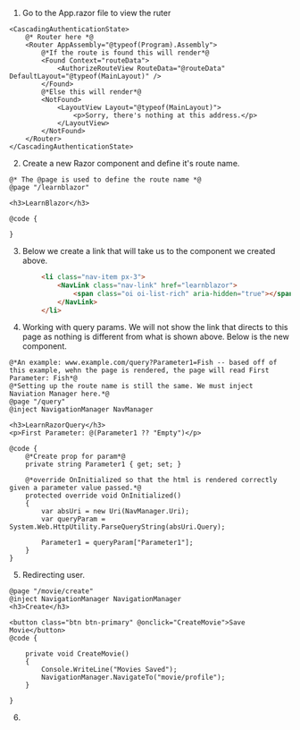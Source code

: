 1. Go to the App.razor file to view the ruter
```razor
<CascadingAuthenticationState>
    @* Router here *@
    <Router AppAssembly="@typeof(Program).Assembly">
        @*If the route is found this will render*@
        <Found Context="routeData">
            <AuthorizeRouteView RouteData="@routeData" DefaultLayout="@typeof(MainLayout)" />
        </Found>
        @*Else this will render*@
        <NotFound>
            <LayoutView Layout="@typeof(MainLayout)">
                <p>Sorry, there's nothing at this address.</p>
            </LayoutView>
        </NotFound>
    </Router>
</CascadingAuthenticationState>
```
2. Create a new Razor component and define it's route name.
```razor
@* The @page is used to define the route name *@
@page "/learnblazor"

<h3>LearnBlazor</h3>

@code {

}
```
3. Below we create a link that will take us to the component we created above.
```html
        <li class="nav-item px-3">
            <NavLink class="nav-link" href="learnblazor">
                <span class="oi oi-list-rich" aria-hidden="true"></span> Learn Blazor
            </NavLink>
        </li>
```
4. Working with query params. We will not show the link that directs to this page as nothing is different from what is shown above. Below is the new component.
```razor
@*An example: www.example.com/query?Parameter1=Fish -- based off of this example, wehn the page is rendered, the page will read First Parameter: Fish*@
@*Setting up the route name is still the same. We must inject Naviation Manager here.*@
@page "/query"
@inject NavigationManager NavManager

<h3>LearnRazorQuery</h3>
<p>First Parameter: @(Parameter1 ?? "Empty")</p>

@code {
    @*Create prop for param*@
    private string Parameter1 { get; set; }

    @*override OnInitialized so that the html is rendered correctly given a parameter value passed.*@
    protected override void OnInitialized()
    {
        var absUri = new Uri(NavManager.Uri);
        var queryParam = System.Web.HttpUtility.ParseQueryString(absUri.Query);

        Parameter1 = queryParam["Parameter1"];
    }
}
```
5. Redirecting user.
```razor
@page "/movie/create"
@inject NavigationManager NavigationManager
<h3>Create</h3>

<button class="btn btn-primary" @onclick="CreateMovie">Save Movie</button>
@code {

    private void CreateMovie()
    {
        Console.WriteLine("Movies Saved");
        NavigationManager.NavigateTo("movie/profile");
    }

}
```
6.
